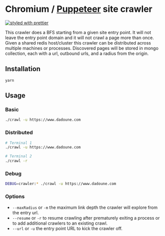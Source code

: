 # Chromium / [Puppeteer](https://github.com/GoogleChrome/puppeteer) site crawler

[![styled with prettier](https://img.shields.io/badge/styled_with-prettier-ff69b4.svg)](https://github.com/prettier/prettier)

This crawler does a BFS starting from a given site entry point. It will not leave the entry point domain and it will not crawl a page more than once. Given a shared redis host/cluster this crawler can be distributed across multiple machines or processes. Discovered pages will be stored in mongo collection, each with a url, outbound urls, and a radius from the origin.

## Installation
```
yarn
```

## Usage
### Basic
```bash
./crawl -u https://www.dadoune.com
```
### Distributed
```bash
# Terminal 1
./crawl -u https://www.dadoune.com
```

```bash
# Terminal 2
./crawl -r
```
### Debug
```bash
DEBUG=crawler:* ./crawl -u https://www.dadoune.com
```

### Options
- `--maxRadius` or `-m` the maximum link depth the crawler will explore from the entry url.
- `--resume` or `-r` to resume crawling after prematurely exiting a process or to add additional crawlers to an existing crawl.
- `--url` or `-u` the entry point URL to kick the crawler off.
